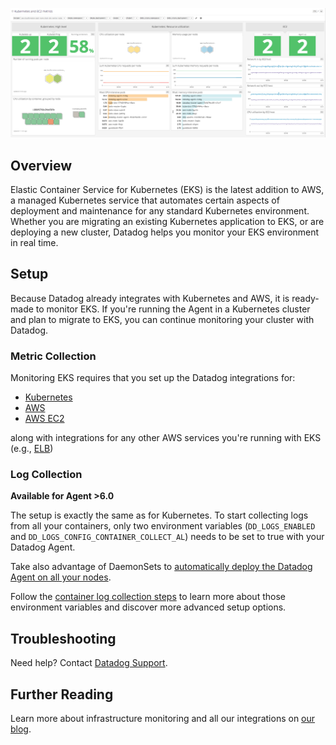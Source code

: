 ![EKS Dashboard](https://raw.githubusercontent.com/DataDog/integrations-core/a30e284214e465844d18b7ac06c7c2b1dab8b43a/amazon_eks/images/eks_screenboard.png)

## Overview

Elastic Container Service for Kubernetes (EKS) is the latest addition to AWS, a managed Kubernetes service that automates certain aspects of deployment and maintenance for any standard Kubernetes environment. Whether you are migrating an existing Kubernetes application to EKS, or are deploying a new cluster, Datadog helps you monitor your EKS environment in real time.

## Setup

Because Datadog already integrates with Kubernetes and AWS, it is ready-made to monitor EKS. If you're running the Agent in a Kubernetes cluster and plan to migrate to EKS, you can continue monitoring your cluster with Datadog. 

### Metric Collection

Monitoring EKS requires that you set up the Datadog integrations for:

* [Kubernetes](https://docs.datadoghq.com/integrations/kubernetes/)
* [AWS](https://docs.datadoghq.com/integrations/amazon_web_services/)
* [AWS EC2](https://docs.datadoghq.com/integrations/amazon_ec2/)

along with integrations for any other AWS services you're running with EKS (e.g., [ELB](https://docs.datadoghq.com/integrations/amazon_elb/))

### Log Collection

**Available for Agent >6.0**

The setup is exactly the same as for Kubernetes. To start collecting logs from all your containers, only two environment variables (`DD_LOGS_ENABLED` and `DD_LOGS_CONFIG_CONTAINER_COLLECT_AL`) needs to be set to true with your Datadog Agent.

Take also advantage of DaemonSets to [automatically deploy the Datadog Agent on all your nodes][1]. 

Follow the [container log collection steps][2] to learn more about those environment variables and discover more advanced setup options.

## Troubleshooting
Need help? Contact [Datadog Support][4].

## Further Reading

Learn more about infrastructure monitoring and all our integrations on [our blog][3].

[1]: https://docs.datadoghq.com/agent/basic_agent_usage/kubernetes/#log-collection-setup
[2]: https://docs.datadoghq.com/logs/log_collection/docker/#option-2-container-installation
[3]: https://www.datadoghq.com/blog/
[4]: http://docs.datadoghq.com/help/
